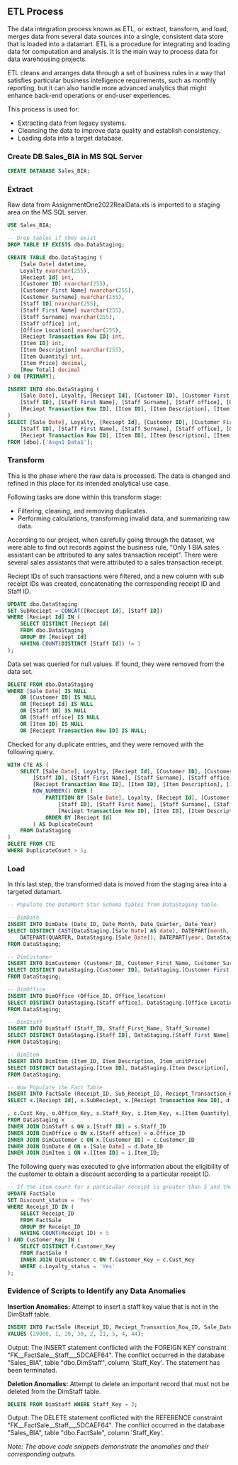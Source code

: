 ## ETL Process

The data integration process known as ETL, or extract, transform, and load, merges data from several data sources into a single, consistent data store that is loaded into a datamart. ETL is a procedure for integrating and loading data for computation and analysis. It is the main way to process data for data warehousing projects.

ETL cleans and arranges data through a set of business rules in a way that satisfies particular business intelligence requirements, such as monthly reporting, but it can also handle more advanced analytics that might enhance back-end operations or end-user experiences.

This process is used for:
- Extracting data from legacy systems.
- Cleansing the data to improve data quality and establish consistency.
- Loading data into a target database.

### Create DB Sales_BIA in MS SQL Server

```sql
CREATE DATABASE Sales_BIA;
```

### Extract

Raw data from AssignmentOne2022RealData.xls is imported to a staging area on the MS SQL server.

```sql
USE Sales_BIA;

-- Drop tables if they exist
DROP TABLE IF EXISTS dbo.DataStaging;

CREATE TABLE dbo.DataStaging (
    [Sale Date] datetime,
    Loyalty nvarchar(255),
    [Reciept Id] int,
    [Customer ID] nvarchar(255),
    [Customer First Name] nvarchar(255),
    [Customer Surname] nvarchar(255),
    [Staff ID] nvarchar(255),
    [Staff First Name] nvarchar(255),
    [Staff Surname] nvarchar(255),
    [Staff office] int,
    [Office Location] nvarchar(255),
    [Reciept Transaction Row ID] int,
    [Item ID] int,
    [Item Description] nvarchar(255),
    [Item Quantity] int,
    [Item Price] decimal,
    [Row Total] decimal
) ON [PRIMARY];

INSERT INTO dbo.DataStaging (
    [Sale Date], Loyalty, [Reciept Id], [Customer ID], [Customer First Name], [Customer Surname],
    [Staff ID], [Staff First Name], [Staff Surname], [Staff office], [Office Location],
    [Reciept Transaction Row ID], [Item ID], [Item Description], [Item Quantity], [Item Price], [Row Total]
)
SELECT [Sale Date], Loyalty, [Reciept Id], [Customer ID], [Customer First Name], [Customer Surname],
    [Staff ID], [Staff First Name], [Staff Surname], [Staff office], [Office Location],
    [Reciept Transaction Row ID], [Item ID], [Item Description], [Item Quantity], [Item Price], [Row Total]
FROM [dbo].['Asgn1 Data$'];
```

### Transform

This is the phase where the raw data is processed. The data is changed and refined in this place for its intended analytical use case.

Following tasks are done within this transform stage:
- Filtering, cleaning, and removing duplicates.
- Performing calculations, transforming invalid data, and summarizing raw data.

According to our project, when carefully going through the dataset, we were able to find out records against the business rule, "Only 1 BIA sales assistant can be attributed to any sales transaction receipt". There were several sales assistants that were attributed to a sales transaction receipt.

Reciept IDs of such transactions were filtered, and a new column with sub receipt IDs was created, concatenating the corresponding receipt ID and Staff ID.

```sql
UPDATE dbo.DataStaging
SET SubReciept = CONCAT([Reciept Id], [Staff ID])
WHERE [Reciept Id] IN (
    SELECT DISTINCT [Reciept Id]
    FROM dbo.DataStaging
    GROUP BY [Reciept Id]
    HAVING COUNT(DISTINCT [Staff Id]) != 1
);
```

Data set was queried for null values. If found, they were removed from the data set.

```sql
DELETE FROM dbo.DataStaging
WHERE [Sale Date] IS NULL
    OR [Customer ID] IS NULL
    OR [Reciept Id] IS NULL
    OR [Staff ID] IS NULL
    OR [Staff office] IS NULL
    OR [Item ID] IS NULL
    OR [Reciept Transaction Row ID] IS NULL;
```

Checked for any duplicate entries, and they were removed with the following query.

```sql
WITH CTE AS (
    SELECT [Sale Date], Loyalty, [Reciept Id], [Customer ID], [Customer First Name], [Customer Surname],
        [Staff ID], [Staff First Name], [Staff Surname], [Staff office], [Office Location],
        [Reciept Transaction Row ID], [Item ID], [Item Description], [Item Quantity], [Item Price], [Row Total],
        ROW_NUMBER() OVER (
            PARTITION BY [Sale Date], Loyalty, [Reciept Id], [Customer ID], [Customer First Name], [Customer Surname],
                [Staff ID], [Staff First Name], [Staff Surname], [Staff office], [Office Location],
                [Reciept Transaction Row ID], [Item ID], [Item Description], [Item Quantity], [Item Price], [Row Total]
            ORDER BY [Reciept Id]
        ) AS DuplicateCount
    FROM DataStaging
)
DELETE FROM CTE
WHERE DuplicateCount > 1;
```

### Load

In this last step, the transformed data is moved from the staging area into a targeted datamart.

```sql
-- Populate the DataMart Star Schema tables from DataStaging table.

-- DimDate
INSERT INTO DimDate (Date_ID, Date_Month, Date_Quarter, Date_Year)
SELECT DISTINCT CAST(DataStaging.[Sale Date] AS date), DATEPART(month, DataStaging.[Sale Date]),
    DATEPART(QUARTER, DataStaging.[Sale Date]), DATEPART(year, DataStaging.[Sale Date])
FROM DataStaging;

-- DimCustomer
INSERT INTO DimCustomer (Customer_ID, Customer_First_Name, Customer_Surname, Loyalty_status)
SELECT DISTINCT DataStaging.[Customer ID], DataStaging.[Customer First Name], DataStaging.[Customer Surname], DataStaging.Loyalty
FROM DataStaging;

-- DimOffice
INSERT INTO DimOffice (Office_ID, Office_location)
SELECT DISTINCT DataStaging.[Staff office], DataStaging.[Office Location]
FROM DataStaging;

-- DimStaff
INSERT INTO DimStaff (Staff_ID, Staff_First_Name, Staff_Surname)
SELECT DISTINCT DataStaging.[Staff ID], DataStaging.[Staff First Name], DataStaging.[Staff Surname]
FROM DataStaging;

-- DimItem
INSERT INTO DimItem (Item_ID, Item_Description, Item_unitPrice)
SELECT DISTINCT DataStaging.[Item ID], DataStaging.[Item Description], DataStaging.[Item Price]
FROM DataStaging;

-- Now Populate the Fact Table
INSERT INTO FactSale (Receipt_ID, Sub_Receipt_ID, Reciept_Transaction_Row_ID, Sale_Date_Key, Customer_Key, Office_Key, Staff_Key, Item_Key, Item_Quantity, Row_Total)
SELECT x.[Reciept Id], x.SubReciept, x.[Reciept Transaction Row ID], d.Date_Key

, c.Cust_Key, o.Office_Key, s.Staff_Key, i.Item_Key, x.[Item Quantity], x.[Row Total]
FROM DataStaging x
INNER JOIN DimStaff s ON x.[Staff ID] = s.Staff_ID
INNER JOIN DimOffice o ON x.[Staff office] = o.Office_ID
INNER JOIN DimCustomer c ON x.[Customer ID] = c.Customer_ID
INNER JOIN DimDate d ON x.[Sale Date] = d.Date_ID
INNER JOIN DimItem i ON x.[Item ID] = i.Item_ID;
```

The following query was executed to give information about the eligibility of the customer to obtain a discount according to a particular receipt ID.

```sql
-- If the item count for a particular receipt is greater than 5 and the customer is a loyalty customer, then the customer is qualified for a discount of 12.5%.
UPDATE FactSale
SET Discount_status = 'Yes'
WHERE Receipt_ID IN (
    SELECT Receipt_ID
    FROM FactSale
    GROUP BY Receipt_ID
    HAVING COUNT(Receipt_ID) > 5
) AND Customer_Key IN (
    SELECT DISTINCT f.Customer_Key
    FROM FactSale f
    INNER JOIN DimCustomer c ON f.Customer_Key = c.Cust_Key
    WHERE c.Loyalty_status = 'Yes'
);
```

### Evidence of Scripts to Identify any Data Anomalies

**Insertion Anomalies:**
Attempt to insert a staff key value that is not in the DimStaff table.

```sql
INSERT INTO FactSale (Receipt_ID, Reciept_Transaction_Row_ID, Sale_Date_Key, Customer_Key, Office_Key, Staff_Key, Item_Key, Item_Quantity, Row_Total)
VALUES (29000, 1, 20, 30, 2, 21, 5, 4, 44);
```

Output:
The INSERT statement conflicted with the FOREIGN KEY constraint "FK__FactSale__Staff___5DCAEF64". The conflict occurred in the database "Sales_BIA", table "dbo.DimStaff", column 'Staff_Key'. The statement has been terminated.

**Deletion Anomalies:**
Attempt to delete an important record that must not be deleted from the DimStaff table.

```sql
DELETE FROM DimStaff WHERE Staff_Key = 3;
```

Output:
The DELETE statement conflicted with the REFERENCE constraint "FK__FactSale__Staff___5DCAEF64". The conflict occurred in the database "Sales_BIA", table "dbo.FactSale", column 'Staff_Key'.

*Note: The above code snippets demonstrate the anomalies and their corresponding outputs.*
